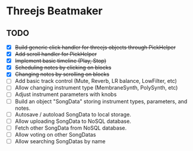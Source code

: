 # Threejs Beatmaker

## TODO
- [x] ~~Build generic click handler for threejs objects through PickHelper~~
- [x] ~~Add scroll handler for PickHelper~~
- [x] ~~Implement basic timeline (Play, Stop)~~
- [x] ~~Scheduling notes by clicking on blocks~~
- [x] ~~Changing notes by scrolling on blocks~~
- [ ] Add basic track control (Mute, Reverb, LR balance, LowFilter, etc)
- [ ] Allow changing instrument type (MembraneSynth, PolySynth, etc)
- [ ] Adjust instrument parameters with knobs
- [ ] Build an object "SongData" storing instrument types, parameters, and notes.
- [ ] Autosave / autoload SongData to local storage.
- [ ] Allow uploading SongData to NoSQL database.
- [ ] Fetch other SongData from NoSQL database.
- [ ] Allow voting on other SongDatas
- [ ] Allow searching SongDatas by name
